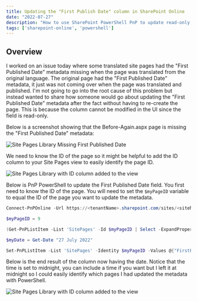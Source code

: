 ```yaml
---
title: Updating the "First Publish Date" column in SharePoint Online
date: "2022-07-27"
description: "How to use SharePoint PowerShell PnP to update read-only column First Publish Date"
tags: ['sharepoint-online', 'powershell']
---
```


## Overview

I worked on an issue today where some translated site pages had the "First Published Date" metadata missing when the page was translated from the original language. The original page had the "First Published Date" metadata, it just was not coming over when the page was translated and published. I'm not going to go into the root cause of this problem but instead wanted to share how someone would go about updating the "First Published Date" metadata after the fact without having to re-create the page. This is because the column cannot be modified in the UI since the field is read-only.

Below is a screenshot showing that the Before-Again.aspx page is missing the "First Published Date" metadata:

![Site Pages Library Missing First Published Date](/assets/sitepages-library-pl-missing-first-publish-date.png)

We need to know the ID of the page so it might be helpful to add the ID column to your Site Pages view to easily identify the page ID.

![Site Pages Library with ID column added to the view](/assets/sitepages-library-pl-id-column.png)

Below is PnP PowerShell to update the First Published Date field. You first need to know the ID of the page. You will need to set the `$myPageID` variable to equal the ID of the page you want to update the metadata.

```PowerShell
Connect-PnPOnline -Url https://<tenantName>.sharepoint.com/sites/<siteName> -UseWebLogin

$myPageID = 9

(Get-PnPListItem -List 'SitePages' -Id $myPageID | Select -ExpandProperty FieldValues).Get_Item("FirstPublishedDate")

$myDate = Get-Date "27 July 2022"

Set-PnPListItem -List 'SitePages' -Identity $myPageID -Values @{"FirstPublishedDate"=$myDate}
```

Below is the end result of the column now having the date. Notice that the time is set to midnight, you can include a time if you want but I left it at midnight so I could easily identify which pages I had updated the metadata with PowerShell.

![Site Pages Library with ID column added to the view](/assets/sitepages-library-pl-has-first-published-after-ps.png)
